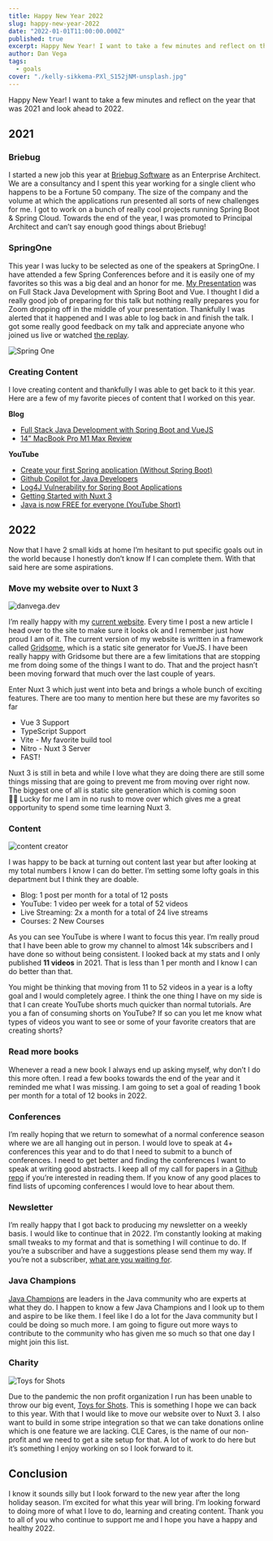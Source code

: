 ```yaml
---
title: Happy New Year 2022
slug: happy-new-year-2022
date: "2022-01-01T11:00:00.000Z"
published: true
excerpt: Happy New Year! I want to take a few minutes and reflect on the year that was 2021 and look ahead to 2022.
author: Dan Vega
tags:
  - goals
cover: "./kelly-sikkema-PXl_S152jNM-unsplash.jpg"
---
```


Happy New Year! I want to take a few minutes and reflect on the year that was 2021 and look ahead to 2022.

## 2021

### Briebug

I started a new job this year at [Briebug Software](https://briebug.com/) as an Enterprise Architect. We are a consultancy and I spent this year working for a single client who happens to be a Fortune 50 company. The size of the company and the volume at which the applications run presented all sorts of new challenges for me. I got to work on a bunch of really cool projects running Spring Boot & Spring Cloud. Towards the end of the year, I was promoted to Principal Architect and can’t say enough good things about Briebug!

### SpringOne

This year I was lucky to be selected as one of the speakers at SpringOne. I have attended a few Spring Conferences before and it is easily one of my favorites so this was a big deal and an honor for me. [My Presentation](https://www.danvega.dev/blog/2021/08/30/spring-one-2021/) was on Full Stack Java Development with Spring Boot and Vue. I thought I did a really good job of preparing for this talk but nothing really prepares you for Zoom dropping off in the middle of your presentation. Thankfully I was alerted that it happened and I was able to log back in and finish the talk. I got some really good feedback on my talk and appreciate anyone who joined us live or watched [the replay](https://springone.io/2021/sessions/full-stack-development-with-spring-boot-vuejs).

![Spring One](/images/blog/2022/01/01/spring-one.png)

### Creating Content

I love creating content and thankfully I was able to get back to it this year. Here are a few of my favorite pieces of content that I worked on this year.

**Blog**

- [Full Stack Java Development with Spring Boot and VueJS](https://www.danvega.dev/blog/2021/01/22/full-stack-java-vue/)
- [14” MacBook Pro M1 Max Review](https://www.danvega.dev/blog/2021/11/15/macbook-pro-m1-max-review/)

**YouTube**

- [Create your first Spring application (Without Spring Boot)](https://youtu.be/e8aSyQo0nHo)
- [Github Copilot for Java Developers](https://youtu.be/97C3fQqzj-I)
- [Log4J Vulnerability for Spring Boot Applications](https://youtu.be/nGqVYiwu8uo)
- [Getting Started with Nuxt 3](https://youtu.be/tdOoKKXlDCQ)
- [Java is now FREE for everyone (YouTube Short)](https://youtu.be/ZddzOO_ovz8)

## 2022

Now that I have 2 small kids at home I’m hesitant to put specific goals out in the world because I honestly don’t know If I can complete them. With that said here are some aspirations.

### Move my website over to Nuxt 3

![danvega.dev](/images/blog/2022/01/01/danvega-dev-homepage.png)

I’m really happy with my [current website](https://www.danvega.dev/). Every time I post a new article I head over to the site to make sure it looks ok and I remember just how proud I am of it. The current version of my website is written in a framework called [Gridsome](https://gridsome.org/), which is a static site generator for VueJS. I have been really happy with Gridsome but there are a few limitations that are stopping me from doing some of the things I want to do. That and the project hasn’t been moving forward that much over the last couple of years.

Enter Nuxt 3 which just went into beta and brings a whole bunch of exciting features. There are too many to mention here but these are my favorites so far

- Vue 3 Support
- TypeScript Support
- Vite - My favorite build tool
- Nitro - Nuxt 3 Server
- FAST!

Nuxt 3 is still in beta and while I love what they are doing there are still some things missing that are going to prevent me from moving over right now. The biggest one of all is static site generation which is coming soon 🤞🏻 Lucky for me I am in no rush to move over which gives me a great opportunity to spend some time learning Nuxt 3.

### Content

![content creator](/images/blog/2022/01/01/onur-binay-O2-EZNGZIyk-unsplash.jpg)

I was happy to be back at turning out content last year but after looking at my total numbers I know I can do better. I’m setting some lofty goals in this department but I think they are doable.

- Blog: 1 post per month for a total of 12 posts
- YouTube: 1 video per week for a total of 52 videos
- Live Streaming: 2x a month for a total of 24 live streams
- Courses: 2 New Courses

As you can see YouTube is where I want to focus this year. I’m really proud that I have been able to grow my channel to almost 14k subscribers and I have done so without being consistent. I looked back at my stats and I only published **11 videos** in 2021. That is less than 1 per month and I know I can do better than that.

You might be thinking that moving from 11 to 52 videos in a year is a lofty goal and I would completely agree. I think the one thing I have on my side is that I can create YouTube shorts much quicker than normal tutorials. Are you a fan of consuming shorts on YouTube? If so can you let me know what types of videos you want to see or some of your favorite creators that are creating shorts?

### Read more books

Whenever a read a new book I always end up asking myself, why don’t I do this more often. I read a few books towards the end of the year and it reminded me what I was missing. I am going to set a goal of reading 1 book per month for a total of 12 books in 2022.

### Conferences

I’m really hoping that we return to somewhat of a normal conference season where we are all hanging out in person. I would love to speak at 4+ conferences this year and to do that I need to submit to a bunch of conferences. I need to get better and finding the conferences I want to speak at writing good abstracts. I keep all of my call for papers in a [Github repo](https://github.com/danvega/call-for-papers) if you’re interested in reading them. If you know of any good places to find lists of upcoming conferences I would love to hear about them.

### Newsletter

I’m really happy that I got back to producing my newsletter on a weekly basis. I would like to continue that in 2022. I’m constantly looking at making small tweaks to my format and that is something I will continue to do. If you’re a subscriber and have a suggestions please send them my way. If you’re not a subscriber, [what are you waiting for](https://www.danvega.dev/newsletter/).

### Java Champions

[Java Champions](https://developer.oracle.com/javachampions/) are leaders in the Java community who are experts at what they do. I happen to know a few Java Champions and I look up to them and aspire to be like them. I feel like I do a lot for the Java community but I could be doing so much more. I am going to figure out more ways to contribute to the community who has given me so much so that one day I might join this list.

### Charity

![Toys for Shots](/images/blog/2022/01/01/toysforshots.png)

Due to the pandemic the non profit organization I run has been unable to throw our big event, [Toys for Shots](https://toysforshots.com/). This is something I hope we can back to this year. With that I would like to move our website over to Nuxt 3. I also want to build in some stripe integration so that we can take donations online which is one feature we are lacking. CLE Cares, is the name of our non-profit and we need to get a site setup for that. A lot of work to do here but it’s something I enjoy working on so I look forward to it.

## Conclusion

I know it sounds silly but I look forward to the new year after the long holiday season. I’m excited for what this year will bring. I’m looking forward to doing more of what I love to do, learning and creating content. Thank you to all of you who continue to support me and I hope you have a happy and healthy 2022.
